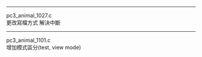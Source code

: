 
------------


pc3_animal_1027.c  
更改寫檔方式 解決中斷

------------


pc3_animal_1101.c  
增加模式區分(test,  view mode)